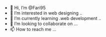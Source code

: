 - 👋 Hi, I’m @Fari95
- 👀 I’m interested in web designing ..
- 🌱 I’m currently learning .web development ..
- 💞️ I’m looking to collaborate on ...
- 📫 How to reach me ...

<!---
Fari95/Fari95 is a ✨ special ✨ repository because its `README.md` (this file) appears on your GitHub profile.
You can click the Preview link to take a look at your changes.
--->
